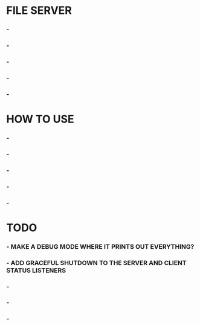 # FILE SERVER
### - 
### - 
### - 
### - 
### - 
#
#
# HOW TO USE
### - 
### - 
### - 
### - 
### - 
#
#
# TODO
### - MAKE A DEBUG MODE WHERE IT PRINTS OUT EVERYTHING?
### - ADD GRACEFUL SHUTDOWN TO THE SERVER AND CLIENT STATUS LISTENERS
### - 
### - 
### - 
#
#